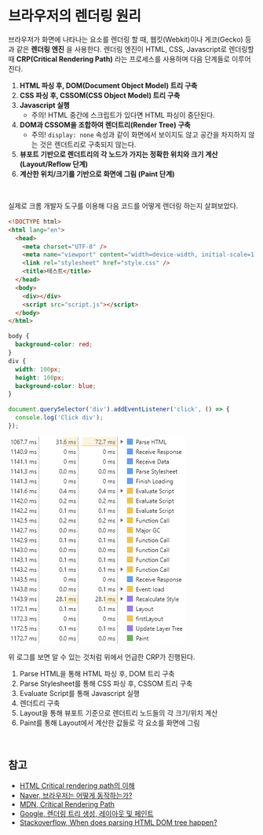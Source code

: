# 브라우저의 렌더링 원리

브라우저가 화면에 나타나는 요소를 렌더링 할 때, 웹킷(Webkit)이나 게코(Gecko) 등과 같은 **렌더링 엔진** 을 사용한다. 렌더링 엔진이 HTML, CSS, Javascript로 렌더링할 때 **CRP(Critical Rendering Path)** 라는 프로세스를 사용하며 다음 단계들로 이루어진다.

1. **HTML 파싱 후, DOM(Document Object Model) 트리 구축**
2. **CSS 파싱 후, CSSOM(CSS Object Model) 트리 구축**
3. **Javascript 실행**
   * 주의! HTML 중간에 스크립트가 있다면 HTML 파싱이 중단된다.
4. **DOM과 CSSOM을 조합하여 렌더트리(Render Tree) 구축**
   * 주의! `display: none` 속성과 같이 화면에서 보이지도 않고 공간을 차지하지 않는 것은 렌더트리로 구축되지 않는다.
5. **뷰포트 기반으로 렌더트리의 각 노드가 가지는 정확한 위치와 크기 계산 (Layout/Reflow 단계)**
6. **계산한 위치/크기를 기반으로 화면에 그림 (Paint 단계)**

<br>

실제로 크롬 개발자 도구를 이용해 다음 코드를 어떻게 렌더링 하는지 살펴보았다.

```html
<!DOCTYPE html>
<html lang="en">
  <head>
    <meta charset="UTF-8" />
    <meta name="viewport" content="width=device-width, initial-scale=1.0" />
    <link rel="stylesheet" href="style.css" />
    <title>테스트</title>
  </head>
  <body>
    <div></div>
    <script src="script.js"></script>
  </body>
</html>
```

```css
body {
  background-color: red;
}
div {
  width: 100px;
  height: 100px;
  background-color: blue;
}
```

```javascript
document.querySelector('div').addEventListener('click', () => {
  console.log('Click div');
});
```

<img src="../../images/rendering.png">

위 로그를 보면 알 수 있는 것처럼 위에서 언급한 CRP가 진행된다.

1. Parse HTML을 통해 HTML 파싱 후, DOM 트리 구축
2. Parse Stylesheet를 통해 CSS 파싱 후, CSSOM 트리 구축
3. Evaluate Script를 통해 Javascript 실행
4. 렌더트리 구축
5. Layout을 통해 뷰포트 기준으로 렌더트리 노드들의 각 크기/위치 계산
6. Paint를 통해 Layout에서 계산한 값들로 각 요소를 화면에 그림

<br>

## 참고

* [HTML Critical rendering path의 이해](https://blog.asamaru.net/2017/05/04/understanding-the-critical-rendering-path/)
* [Naver, 브라우저는 어떻게 동작하는가?](https://d2.naver.com/helloworld/59361)
* [MDN, Critical Rendering Path](https://developer.mozilla.org/en-US/docs/Web/Performance/Critical_rendering_path)
* [Google, 렌더링 트리 생성, 레이아웃 및 페인트](https://developers.google.com/web/fundamentals/performance/critical-rendering-path/render-tree-construction)
* [Stackoverflow, When does parsing HTML DOM tree happen?](https://stackoverflow.com/questions/34269416/when-does-parsing-html-dom-tree-happen)